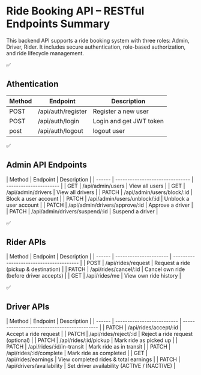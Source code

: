 <h1>Ride Booking API – RESTful Endpoints Summary</h1>

This backend API supports a ride booking system with three roles: Admin, Driver, Rider. It includes secure authentication, role-based authorization, and ride lifecycle management.

✅<h2>Athentication</h2>

| Method | Endpoint           | Description             |
| ------ | ------------------ | ----------------------- |
| POST   | /api/auth/register | Register a new user     |
| POST   | /api/auth/login    | Login and get JWT token |
| post   | /api/auth/logout   | logout user             |



✅<h2>Admin API Endpoints</h2>
| Method | Endpoint                        | Description            |
| ------ | ------------------------------- | ---------------------- |
| GET    | /api/admin/users                | View all users         |
| GET    | /api/admin/drivers              | View all drivers       |
| PATCH  | /api/admin/users/block/\:id     | Block a user account   |
| PATCH  | /api/admin/users/unblock/\:id   | Unblock a user account |
| PATCH  | /api/admin/drivers/approve/\:id | Approve a driver       |
| PATCH  | /api/admin/drivers/suspend/\:id | Suspend a driver       |



✅<h2>Rider APIs</h2>
| Method | Endpoint               | Description                             |
| ------ | ---------------------- | --------------------------------------- |
| POST   | /api/rides/request     | Request a ride (pickup & destination)   |
| PATCH  | /api/rides/cancel/\:id | Cancel own ride (before driver accepts) |
| GET    | /api/rides/me          | View own ride history                   |



✅<h2>Driver APIs</h2>
| Method | Endpoint                   | Description                                 |
| ------ | -------------------------- | ------------------------------------------- |
| PATCH  | /api/rides/accept/\:id     | Accept a ride request                       |
| PATCH  | /api/rides/reject/\:id     | Reject a ride request (optional)            |
| PATCH  | /api/rides/\:id/pickup     | Mark ride as picked up                      |
| PATCH  | /api/rides/\:id/in-transit | Mark ride as in transit                     |
| PATCH  | /api/rides/\:id/complete   | Mark ride as completed                      |
| GET    | /api/rides/earnings        | View completed rides & total earnings       |
| PATCH  | /api/drivers/availability  | Set driver availability (ACTIVE / INACTIVE) |



